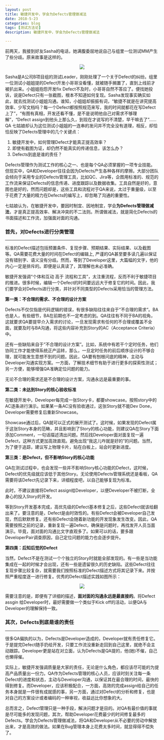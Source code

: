```yaml
---
layout: post
title: 敏捷开发中，学会为Defects管理做减法
date: 2018-5-23
categories: blog
tags: [测试方法论]
description: 敏捷开发中，学会为Defects管理做减法

---
```


前两天，我接到好友Sasha的电话，她满腹委屈地说自己与组里一位测试MM产生了些分歧。原来故事是这样的。

<center>
    <p><img src="{{site.baseurl }}/img/defect/defect.jpg" align="center"></p>
</center>

Sasha是A公司B项目组的测试Leader，刚刚处理了一个关于Defect的纠纷。组里一位测试小姐姐提的Defect开发小哥哥没看懂，就被随手搁置了，直到上线前才被扒出来。小姐姐抱怨开发fix Defect不及时，小哥哥自然不答应了。便找她投诉，说是Defect只有一张截图，根本不知道如何复现。Sasha发现事实确实如此，就去找测试小姐姐沟通。谁知，小姐姐却振振有词，“敏捷不就是在讲究提高效率、少写文档吗？每一个Defect都按照规范来写，我的时间就都花在写Defect上了”，“有图有真相，开发还看不懂，是不是说明他自己对需求不够理解”，“Defect assign到他头上那么久，到现在才说写的不清楚，早干嘛去了”……
QA
七姑娘却认为这位测试小姐姐的一连串的发问并不完全没有道理，相反，却恰恰反映了Defects管理中的几个关键点：

1. 敏捷开发中，如何管理Defect才能真正提高效率？
2. 即使有截图为证，却仍然不能真实的传递信息，该怎么办？
3. Defects到底是谁的责任？

Defects管理作为测试工作的核心之一、也是每个QA必须掌握的一项专业技能。但现实中，QA和Developer往往会因为Defects产生各种各样的摩擦。大部分团队会倾向于采用专业的Defects管理工具，比如QC、Jira等，企图用标准的、规范的工作流来保证Defects的信息传递、进度跟踪以及数据收集。工具自然是好的，意图也是好的，然而问题却是，这些工具和流程对于QA来说，太过于重量级，以至于花费了大量的精力在Defects的编写上，却忽略了沟通的重要性。

七姑娘认为，在敏捷开发中，要因时制宜、因地制宜，学会**为Defects管理做减法**，才是真正提高效率、解决冲突的不二法则。所谓做减法，就是简化Defects的书面描述和工作流，加强面对面的沟通。

### 首先，对Defects进行分类管理

---

标准的Defect描述包括预置条件、复现步骤、预期结果、实际结果、以及截图等。QA需要花费大量的时间在Defect的编辑上, 严谨的QA甚至要多读几遍以保证没有错别字、语义没有分歧。然而，等到了Developer这里，大篇幅的文字，他的内心一定是排斥的。即便是认真读了，其理解也未必准确。

敏捷开发强调“个体和互动 高于 流程和工具”，太注重流程，反而不利于敏捷项目的推进。很多时候，编辑一个Defect的时间要远远大于修复它的时间。因此，我们要学会对Defects进行分类，并针对不同类型的Defects采用恰当的管理方法。

**第一类：不合理的需求、不合理的设计方案**

Defects不仅仅指是代码逻辑的错误，有很多缺陷往往来自于“不合理的需求“。BA也是人，有些细节，BA在前期也不一定考虑的到。QA往往有不同于BA的视角，这就要求QA要提早介入需求的讨论，一旦发现需求有任何的不合理或覆盖不全面，就要及时与BA沟通，将这些内容补充到Story的AC（Acceptance Criteria）中。

还有一些缺陷来自于”不合理的设计方案”。比如，系统中有若干个定时任务，他们协同工作才能使得系统正产运转，那么，一旦定时任务的前后顺序设计的不够合理，就可能发生意想不到的问题。因此，QA要有刨根问底的精神，主动与Developer沟通实现方案。一方面，了解技术细节有助于进行更多的探索性测试；另一方便，能够增强QA准确定位问题的能力。

无论不合理的需求还是不合理的设计方案，沟通永远是最重要的事。

**第二类：未达到Story的核心验收标准**

在敏捷开发中，Developer每完成一张Story卡，都要showcase。按照story中的AC逐条进行演示。如果某一条AC没有验收通过，这张Story就不能Dev Done，Developer需要修复后重新Showcase。

Showcase通过后，QA就可以正式的展开测试了。这时候，如果发现的Defect属于这张Story本身的范畴，并且影响到了Story的核心功能，则建议QA在Story下面添加Comment，一句话描述清出问题。然后找Developer面对面复现一遍Defect，这种方式更加高效直观。避免出现“我这儿咋就是好的”的问题。当然，为了便于追踪，建议写上物理卡片，贴在白板上，站会时更新进度。

**第三类：是Defect，但不影响Story的核心功能**

QA在测试过程中，也会发现一些并不影响Story核心功能的Defect，这时候，Defect的优先级就应该低于其他Story。无论使用Defects管理系统还是看板，QA需要将该Defect先记录下来，详细程度吧，以自己能够复现为标准。

此时，不建议直接将Defect assign给Developer，以便Developer不被打断，全身心的投入Story的开发。

等到Story开发基本完成，高优先级的Defect基本修复之后，这些Defect就该给翻出来了。要注意的是，Defect是由时效性的。有些Defect会被Developer自己发现，然后默默修复。还有些Defect会随着新功能的开发现象发生改变。因此，QA需要按照之前的记录，重新复现一遍Defect，确保是问题时，再找发开人员当面演示。毕竟，面对面的沟通比文字直观多了。如果可以的话，要多跟DeveloperPair调查原因，自己定位问题的能力也会逐步提升。

**第四类：后知后觉的Defect**

当然，Defect不是在测试一个个独立的Story时就能全部发现的。有一些是当功能集成在一起的时候才会出现，还有一些是遗留很久的历史缺陷。这些Defect往往复现步骤比较复杂，就需要我们按照标准的Defect描述方式将其记录下来。并按照严重程度逐一进行修复。优秀的Defect描述实践如图所示：

<center>
    <p><img src="{{site.baseurl }}/img/defect/DefectDescription.jpeg" align="center"></p>
</center>

需要注意的是，即便有了详细的描述，**面对面的沟通永远是最直接的**。将Defect assgin 给Developer时，最好需要做一个类似于Kick off的活动，以便QA与Developer的理解保持一致。

### 其次，Defects到底是谁的责任

---

很多QA偏执的以为，Defects是Developer造成的，Developer就有责任修复它。于是提完Defect随手扔给开发，只要工作流没重新走回到自己这里，就绝不会主动跟踪。Developer更是站在对立面，认为Defects是QA提的，他(她)不催，自己也懒得催。

实际上，敏捷开发强调质量是大家的责任，无论是什么角色，都应该尽可能的为提高产品质量出一份力。QA作为Defects管理的核心人员，应该时刻关注每一条Defect的进度和状态，主动与Developer沟通，以保证其在最合理的时间，最快的得到修复。而Developer，应该积极配合，一方面，高效的完成assign给自己的任务本身就是一件很有成就感的事，另一方面，通过对Defect的分析和修复，也是对自己的方案设计或者编码的一种审视，收益远比你想象的大。

总而言之，Defect管理只是一种手段，解决问题才是目的。对QA有最价值的事就是尽可能多的发现问题，其次，帮助Developer花费最少的时间修复最多的Defects。学会为Defects管理做减法，将QA和Developer从不必要的劳动中解放出来，才是高效的做法。如果在Bug管理本身上花费太多时间，就显得得不偿失了。

